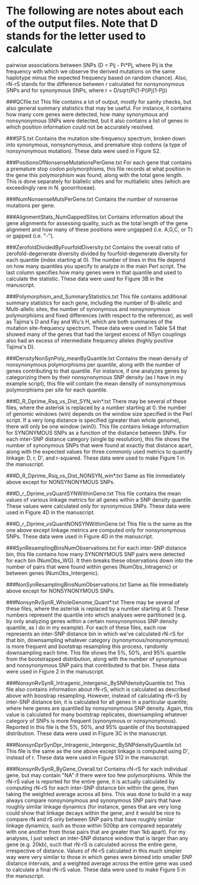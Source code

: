 # The following are notes about each of the output files. Note that D stands for the letter used to calculate
pairwise associations between SNPs (D = Pij - Pi*Pj, where Pij is the frequency with which we observe the 
derived mutations on the same haplotype minus the expected frequency based on random chance). Also, rN-rS
stands for the difference between r calculated for nonsynonymous SNPs and for synonymous SNPs, where
r = D/sqrt(Pi(1-Pi)Pj(1-Pj))

###QCfile.txt
	This file contains a lot of output, mostly for sanity checks, but also general summary statistics
	that may be useful. For instance, it contains how many core genes were detected, how many
	synonymous and nonsynonymous SNPs were detected, but it also contains a list of genes in which 
	position information could not be accurately resolved.

###SFS.txt
	Contains the mutation site-frequency spectrum, broken down into synonymous, nonsynonymous, and
	premature stop codons (a type of nonsynonymous mutation). These data were used in Figure S2.

###PositionsOfNonsenseMutationsPerGene.txt
	For each gene that contains a premature stop codon polymorphisms, this file records at what position
	in the gene this polymorphism was found, along with the total gene length. This is done separately
	for biallelic sites and for multiallelic sites (which are exceedingly rare in N. gonorrhoeae).

###NumNonsenseMutsPerGene.txt
	Contains the number of nonsense mutations per gene.

###AlignmentStats_NumGappedSites.txt
	Contains information about the gene alignments for assessing quality, such as the total length of
	the gene alignment and how many of these positions were ungapped (i.e. A,G,C, or T) or gapped 
	(i.e. "-").

###ZerofoldDividedByFourfoldDiversity.txt
	Contains the overall ratio of zerofold-degenerate diversity divided by fourfold-degenerate
	diversity for each quantile (index starting at 0). The number of lines in this file depend
	on how many quantiles you specify to analyze in the main Perl script. The last column
	specifies how many genes were in that quantile and used to calculate the statistic. These data
	were used for Figure 3B in the manuscript.

###Polymorphism_and_SummaryStatistics.txt
	This file contains additional summary statistics for each gene, including the number of Bi-allelic
	and Multi-allelic sites, the number of synonymous and nonsynonymous polymorphisms and fixed 
	differences (with respect to the reference), as well as Tajima's D and Fay and Wu's H, which are
	both summaries of the mutation site-frequency spectrum. These data were used in Table S4 that 
	showed many of the genes that had the largest excess of NSyn couplings also had an excess of
	intermediate frequency alleles (highly positive Tajima's D).

###DensityNonSynPoly_meanByQuantile.txt
	Contains the mean density of nonsynonymous polymorphisms per quantile, along with the number of genes
	contributing to that quantile. For instance, if one analyzes genes by categorizing them by
	their nonsynonymous SNP density (as I have in my example script), this file will contain the mean 
	density of nonsynonymous polymorphisms per site for each quantile.

###D_R_Dprime_Rsq_vs_Dist_SYN_win*.txt
	There may be several of these files, where the asterisk is replaced by a number starting at 0.
	the number of genomic windows (win) depends on the window size specified in the Perl script.
	If a very long distance is specified (greater than whole genome), there will only be one window
	(win0). This file contains linkage information for SYNONYMOUS SNPs as a function of the distance 
	between SNPs. For each inter-SNP distance category (single bp resolution), this file shows the 
	number of synonymous SNPs that were found at exactly that distance apart, along with the expected
	values for three commonly used metrics to quantify linkage: D, r, D', and r-squared. These data
	were used to make Figure 1 in the manuscript.

###D_R_Dprime_Rsq_vs_Dist_NONSYN_win*.txt
	Same as file immediately above except for NONSYNONYMOUS SNPs.
	
###D_r_Dprime_vsQuantSYNWithinGene.txt
	This file contains the mean values of various linkage metrics for all genes within a SNP density
	quantile. These values were calculated only for synonymous SNPs. These data were used in Figure 4D
	in the manuscript.

###D_r_Dprime_vsQuantNONSYNWithinGene.txt
	This file is the same as the one above except linkage metrics are computed only for nonsynonymous
	SNPs. These data were used in Figure 4D in the manuscript.

###SynResamplingBinsNumObservations.txt
	For each inter-SNP distance bin, this file contains how many SYNONYMOUS SNP pairs were detected
	for each bin (NumObs_WG). It then breaks these observations down into the number of pairs that 
	were found within genes (NumObs_Intragenic) or between genes (NumObs_Intergenic).

###NonSynResamplingBinsNumObservations.txt
	Same as file immediately above except for NONSYNONYMOUS SNPs.

###NonsynRvSynR_WholeGenome_Quant*.txt
	There may be several of these files, where the asterisk is replaced by a number starting at 0.
	These numbers represent the quantile into which analyses were partitioned (e.g. by only
	analyzing genes within a certain nonsynonymous SNP density quantile, as I do in my example).
	For each of these files, each row represents an inter-SNP distance bin in which we've calculated
	rN-rS for that bin, downsampling whatever category (synonymous/nonsynonymous) is more frequent 
	and bootstrap resampling this process, randomly downsampling each time. This file shows the
	5%, 50%, and 95% quantile from the bootstrapped distribution, along with the number of 
	synonymous and nonsynonymous SNP pairs that contributed to that bin. These data were used in
	Figure 2 in the manuscript.

###NonsynRvSynR_Intragenic_Intergenic_BySNPdensityQuantile.txt
	This file also contains information about rN-rS, which is calculated as described above with
	boostrap resampling. However, instead of calculating rN-rS by inter-SNP distance bin, it is
	calculated for all genes in a particular quantile, where here genes are quantiled by nonsynonymous
	SNP density. Again, this value is calculated for many bootstrap replicates, downsampling 
	whatever category of SNPs is more frequent (synonymous or nonsynonymous). Reported in this
	file is the 5%, 50%, and 95% quantile of this bootstrapped distribution. These data were used 
	in Figure 3C in the manuscript.

###NonsynDprSynDpr_Intragenic_Intergenic_BySNPdensityQuantile.txt
	This file is the same as the one above except linkage is computed using D', instead of r. These
	data were used in Figure S12 in the manuscript.

###NonsynRvSynR_ByGene_Overall.txt
	Contains rN-rS for each individual gene, but may contain "NA" if there were too few polymorphisms.
	While the rN-rS value is reported for the entire gene, it is actually calculated by computing
	rN-rS for each inter-SNP distance bin within the gene, then taking the weighted average
	across all bins. This was done to build in a way always compare nonsynonymous and synonymous
	SNP pairs that have roughly similar linkage dynamics (for instance, genes that are very long could
	show that linkage decays within the gene, and it would be nice to compare rN and rS only between
	SNP pairs that have roughly similar linkage dynamics, such as those within 500bp are compared
	separately with one another from those pairs that are greater than 1kb apart). For my analyses,
	I just select an inter-SNP distance window that is larger than any gene (e.g. 20kb), such that 
	rN-rS is calculated across the entire gene, irrespective of distance. Values of rN-rS calculated 
	in this much simpler way were very similar to those in which genes were binned into smaller SNP 
	distance intervals, and a weighted average across the entire gene was used to calculate a final 
	rN-rS value. These data were used to make Figure 5 in the manuscript.
